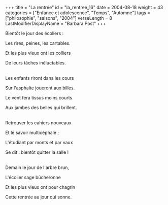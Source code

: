 +++
title = "La rentrée"
id = "la_rentree_16"
date = 2004-08-18
weight = 43
categories = ["Enfance et adolescence", "Temps", "Automne"]
tags = ["philosophie", "saisons", "2004"]
verseLength = 8
LastModifierDisplayName = "Barbara Post"
+++

Bientôt le jour des écoliers :

Les rires, peines, les cartables.

Et les plus vieux ont les colliers

De leurs tâches inéluctables.

 \
Les enfants riront dans les cours

Sur l'asphalte joueront aux billes.

Le vent fera tissus moins courts

Aux jambes des belles qui brillent.

 \
Retrouver les cahiers nouveaux

Et le savoir multicéphale ;

L'étudiant par monts et par vaux

Se dit : bientôt quitter la salle !

 \
Demain le jour de l'arbre brun,

L'écolier sage bûcheronne

Et les plus vieux ont pour chagrin

Cette rentrée au jour qui sonne.

